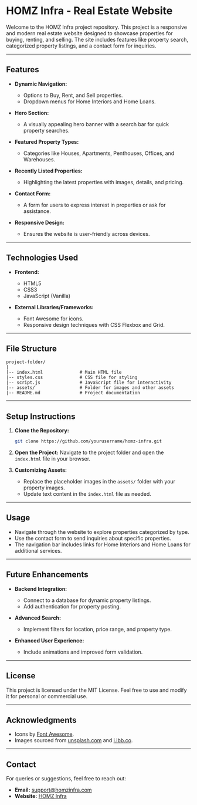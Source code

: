 # HOMZ Infra - Real Estate Website

Welcome to the HOMZ Infra project repository. This project is a responsive and modern real estate website designed to showcase properties for buying, renting, and selling. The site includes features like property search, categorized property listings, and a contact form for inquiries.

---

## Features

- **Dynamic Navigation:**
  - Options to Buy, Rent, and Sell properties.
  - Dropdown menus for Home Interiors and Home Loans.

- **Hero Section:**
  - A visually appealing hero banner with a search bar for quick property searches.

- **Featured Property Types:**
  - Categories like Houses, Apartments, Penthouses, Offices, and Warehouses.

- **Recently Listed Properties:**
  - Highlighting the latest properties with images, details, and pricing.

- **Contact Form:**
  - A form for users to express interest in properties or ask for assistance.

- **Responsive Design:**
  - Ensures the website is user-friendly across devices.

---

## Technologies Used

- **Frontend:**
  - HTML5
  - CSS3
  - JavaScript (Vanilla)

- **External Libraries/Frameworks:**
  - Font Awesome for icons.
  - Responsive design techniques with CSS Flexbox and Grid.

---

## File Structure

```
project-folder/
|
|-- index.html              # Main HTML file
|-- styles.css              # CSS file for styling
|-- script.js               # JavaScript file for interactivity
|-- assets/                 # Folder for images and other assets
|-- README.md               # Project documentation
```

---

## Setup Instructions

1. **Clone the Repository:**
   ```bash
   git clone https://github.com/yourusername/homz-infra.git
   ```

2. **Open the Project:**
   Navigate to the project folder and open the `index.html` file in your browser.

3. **Customizing Assets:**
   - Replace the placeholder images in the `assets/` folder with your property images.
   - Update text content in the `index.html` file as needed.

---

## Usage

- Navigate through the website to explore properties categorized by type.
- Use the contact form to send inquiries about specific properties.
- The navigation bar includes links for Home Interiors and Home Loans for additional services.

---

## Future Enhancements

- **Backend Integration:**
  - Connect to a database for dynamic property listings.
  - Add authentication for property posting.

- **Advanced Search:**
  - Implement filters for location, price range, and property type.

- **Enhanced User Experience:**
  - Include animations and improved form validation.

---

## License

This project is licensed under the MIT License. Feel free to use and modify it for personal or commercial use.

---

## Acknowledgments

- Icons by [Font Awesome](https://fontawesome.com/).
- Images sourced from [unsplash.com](https://unsplash.com/) and [i.ibb.co](https://ibb.co/).

---

## Contact

For queries or suggestions, feel free to reach out:

- **Email:** support@homzinfra.com
- **Website:** [HOMZ Infra](http://example.com)

